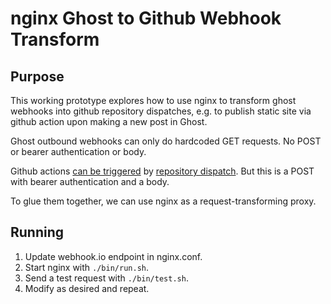 # nginx Ghost to Github Webhook Transform

## Purpose

This working prototype explores how to use nginx to transform ghost webhooks into github repository dispatches, e.g. to publish static site via github action upon making a new post in Ghost.

Ghost outbound webhooks can only do hardcoded GET requests.
No POST or bearer authentication or body.

Github actions [can be triggered](https://docs.github.com/en/actions/using-workflows/events-that-trigger-workflows#repository_dispatch) by [repository dispatch](https://docs.github.com/en/rest/repos/repos?apiVersion=2022-11-28#create-a-repository-dispatch-event).
But this is a POST with bearer authentication and a body.

To glue them together, we can use nginx as a request-transforming proxy.

## Running

1. Update webhook.io endpoint in nginx.conf.
2. Start nginx with `./bin/run.sh`.
3. Send a test request with `./bin/test.sh`.
4. Modify as desired and repeat.
